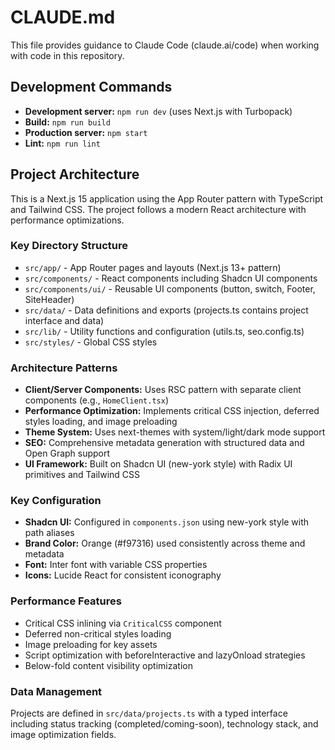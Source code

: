 # CLAUDE.md

This file provides guidance to Claude Code (claude.ai/code) when working with code in this repository.

## Development Commands

- **Development server:** `npm run dev` (uses Next.js with Turbopack)
- **Build:** `npm run build`
- **Production server:** `npm start`
- **Lint:** `npm run lint`

## Project Architecture

This is a Next.js 15 application using the App Router pattern with TypeScript and Tailwind CSS. The project follows a modern React architecture with performance optimizations.

### Key Directory Structure

- `src/app/` - App Router pages and layouts (Next.js 13+ pattern)
- `src/components/` - React components including Shadcn UI components
- `src/components/ui/` - Reusable UI components (button, switch, Footer, SiteHeader)
- `src/data/` - Data definitions and exports (projects.ts contains project interface and data)
- `src/lib/` - Utility functions and configuration (utils.ts, seo.config.ts)
- `src/styles/` - Global CSS styles

### Architecture Patterns

- **Client/Server Components:** Uses RSC pattern with separate client components (e.g., `HomeClient.tsx`)
- **Performance Optimization:** Implements critical CSS injection, deferred styles loading, and image preloading
- **Theme System:** Uses next-themes with system/light/dark mode support
- **SEO:** Comprehensive metadata generation with structured data and Open Graph support
- **UI Framework:** Built on Shadcn UI (new-york style) with Radix UI primitives and Tailwind CSS

### Key Configuration

- **Shadcn UI:** Configured in `components.json` using new-york style with path aliases
- **Brand Color:** Orange (#f97316) used consistently across theme and metadata
- **Font:** Inter font with variable CSS properties
- **Icons:** Lucide React for consistent iconography

### Performance Features

- Critical CSS inlining via `CriticalCSS` component
- Deferred non-critical styles loading
- Image preloading for key assets
- Script optimization with beforeInteractive and lazyOnload strategies
- Below-fold content visibility optimization

### Data Management

Projects are defined in `src/data/projects.ts` with a typed interface including status tracking (completed/coming-soon), technology stack, and image optimization fields.